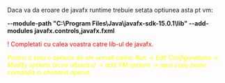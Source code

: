 Daca va da eroare de javafx runtime trebuie setata optiunea asta pt vm:

**--module-path "C:\Program Files\Java\javafx-sdk-15.0.1\lib" --add-modules javafx.controls,javafx.fxml**

<span style="color:red">! Completati cu calea voastra catre lib-ul de javafx.</span>

<span style="color:yellow">*Pentru a seta o optiune de vm urmati calea:
    Run -> Edit Configurations -> Modify options (scris albastru) -> add VM options -> apoi copy paste comanda in chenarul aparut.*</span>
